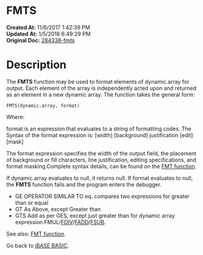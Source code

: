 # FMTS

**Created At:** 11/6/2017 1:42:39 PM  
**Updated At:** 1/5/2018 6:49:29 PM  
**Original Doc:** [284338-fmts](https://docs.jbase.com/36868-jbase-basic/284338-fmts)  


# Description

The **FMTS** function may be used to format elements of dynamic.array for output. Each element of the array is independently acted upon and returned as an element in a new dynamic array. The function takes the general form:

```
FMTS(dynamic.array, format)
```

Where:

format is an expression that evaluates to a string of formatting codes. The Syntax of the format expression is:
[width] [background] justification [edit] [mask]

The format expression specifies the width of the output field, the placement of background or fill characters, line justification, editing specifications, and format masking.Complete syntax details, can be found on the [FMT function](276047-fmt).

If dynamic.array evaluates to null, it returns null. If format evaluates to null, the **FMTS** function fails and the program enters the debugger.

- GE OPERATOR SIMILAR TO eq. compares two expressions for greater than or equal
- GT As Above, except Greater than
- GTS Add as per GES, except just greater than for dynamic array expression FMUL/[FDIV](269204-fdiv)/[FADD](269203-fadd)/[FSUB](276053-fsub).




See also: [FMT function](276047-fmt).

Go back to [jBASE BASIC](263498-jbase-basic).
